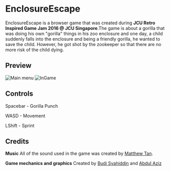 # EnclosureEscape

EnclosureEscape is a browser game that was created during **JCU Retro Inspired Game Jam 2016 @ JCU Singapore**.The game is about a gorilla that was doing his own "gorilla" things in his zoo enclosure and one day, a child suddenly falls into the enclosure and being a friendly gorilla, he wanted to save the child. However, he got shot by the zookeeper so that there are no more risk of the child dying.

## Preview
![Main menu](http://i.imgur.com/YH9JqqV.png)
![InGame](http://i.imgur.com/SgQl2q1.png)

## Controls
Spacebar - Gorilla Punch

WASD - Movement

LShift - Sprint

## Credits
**Music**
All of the sound used in the game was created by [Matthew Tan](https://github.com/euwbah).

**Game mechanics and graphics**
Created by [Budi Syahiddin](https://github.com/BudiVanRoyale) and [Abdul Aziz](https://github.com/xmodulus?tab=repositories)


